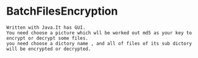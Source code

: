 # BatchFilesEncryption
    Written with Java.It has GUI.  
    You need choose a picture which wll be worked out md5 as your key to encrypt or decrypt some files.
    you need choose a dictory name , and all of files of its sub dictory will be encrypted or decrypted.

